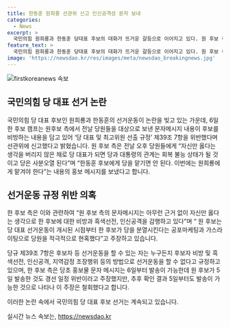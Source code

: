 ```yaml
---
title: 한동훈 원희룡 선관위 신고 인신공격성 문자 보내
categories:
  - News
excerpt: >
  국민의힘 원희룡과 한동훈 당대표 후보의 대화가 뜨거운 갈등으로 이어지고 있다. 원 후보 측은 한 후보를 비방하고 흑색선전, 인신공격을 감행하고 있다며 선관위에 신고했다. 규칙을 위반했다는 주장과 경선 일정 위반 주장도 제기되었지만, 이후 확인 결과에 따르면 일정 위반 주장은 철회되었다. 두 후보 간의 갈등이 심화되면서 당 내부의 갈등도 심화하고 있다.
feature_text: >
  국민의힘 원희룡과 한동훈 당대표 후보의 대화가 뜨거운 갈등으로 이어지고 있다. 원 후보 측은 한 후보를 비방하고 흑색선전, 인신공격을 감행하고 있다며 선관위에 신고했다. 규칙을 위반했다는 주장과 경선 일정 위반 주장도 제기되었지만, 이후 확인 결과에 따르면 일정 위반 주장은 철회되었다. 두 후보 간의 갈등이 심화되면서 당 내부의 갈등도 심화하고 있다.
image: 'https://newsdao.kr/res/images/meta/newsdao_breakingnews.jpg'
---
```


<p><img src="https://newsdao.kr/res/images/meta/newsdao_breakingnews.jpg" alt="firstkoreanews 속보" /></p>

<h2 data-ke-size="size26">국민의힘 당 대표 선거 논란</h2>

<p>국민의힘 당 대표 후보인 원희룡과 한동훈의 선거운동이 논란을 빚고 있는 가운데, 6일 한 후보 캠프는 원후보 측에서 전날 당원들을 대상으로 보낸 문자메시지 내용이 후보를 비방하는 내용을 담고 있어 ‘당 대표 및 최고위원 선출 규정’ 제39조 7항을 위반했다며 선관위에 신고했다고 밝혔습니다. 원 후보 측은 전날 오후 당원들에게 “자신만 옳다는 생각을 버리지 않은 채로 당 대표가 되면 당과 대통령의 관계는 회복 불능 상태가 될 것이고 당은 사분오열 된다”며 “한동훈 후보에게 당을 맡기면 안 된다. 이번에는 원희룡에게 맡겨야 한다”는 내용의 홍보 메시지를 보냈다고 합니다.</p>

<h2 data-ke-size="size26">선거운동 규정 위반 의혹</h2>

<p>한 후보 측은 이와 관련하여 “원 후보 측의 문자메시지는 아무런 근거 없이 자신만 옳다는 생각으로 한 후보에 대한 비방과 흑색선전, 인신공격을 감행하고 있다”며 “ 원 후보는 당 대표 선거운동이 개시된 시점부터 한 후보가 당을 분열시킨다는 공포마케팅과 가스라이팅으로 당원을 적극적으로 현혹했다”고 주장하고 있습니다.</p>

<p>당규 제39조 7항은 후보자 등 선거운동을 할 수 있는 자는 누구든지 후보자 비방 및 흑색선전, 인신공격, 지역감정 조장행위 등의 방법으로 선거운동을 할 수 없다고 규정하고 있으며, 한 후보 측은 당초 홍보물 문자 메시지는 6일부터 발송이 가능한데 원 후보가 5일 발송한 것도 경선 일정 위반이라고 주장했지만, 추후 확인 결과 5일부터도 발송이 가능한 것으로 나타나 이 주장은 철회했다고 합니다. </p>

<p>이러한 논란 속에서 국민의힘 당 대표 후보 선거는 계속되고 있습니다.</p>
실시간 뉴스 속보는, <a href="https://newsdao.kr" rel="dofollow">https://newsdao.kr</a>


